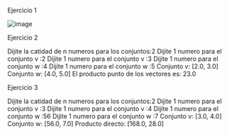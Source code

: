 Ejercicio 1

![image](https://github.com/user-attachments/assets/855c04e8-d497-4437-a76f-0df9725c559c)


Ejercicio 2

Dijite la catidad de  n numeros para los conjuntos:2
Dijite 1 numero para el conjunto v :2
Dijite 1 numero para el conjunto v :3
Dijite 1 numero para el conjunto w :4
Dijite 1 numero para el conjunto w :5
Conjunto v: [2.0, 3.0]
Conjunto w: [4.0, 5.0]
El producto punto de los vectores es: 23.0

Ejercicio 3

Dijite la catidad de  n numeros para los conjuntos:2
Dijite 1 numero para el conjunto v :3
Dijite 1 numero para el conjunto v :4
Dijite 1 numero para el conjunto w :56
Dijite 1 numero para el conjunto w :7
Conjunto v: [3.0, 4.0]
Conjunto w: [56.0, 7.0]
Producto directo: [168.0, 28.0] 

